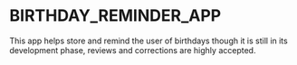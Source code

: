 # BIRTHDAY_REMINDER_APP

This app helps store and remind the user of birthdays though it is still in its development phase, reviews and corrections are highly accepted.
